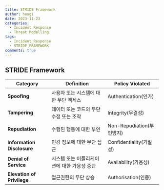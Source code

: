 ```yaml
---
title: STRIDE Framework
author: heogi
date: 2023-11-23
categories:
  - Incident Response
  - Threat Modelling
tags:
  - Incident_Response
  - STRIDE_FRAMEWORK
comments: true
---
```

## **STRIDE Framework**

| Category | Definition | Policy Violated |
| --- | --- | --- |
| **Spoofing** | 사용자 또는 시스템에 대한 무단 액세스 | Authentication(인가) |
| **Tampering** | 데이터 또는 코드의 무단 수정 또는 조작 | Integrity(무결성) |
| **Repudiation** | 수행된 행동에 대한 부인 | Non-Repudiation(부인방지) |
| **Information Disclosure** | 민감 정보에 대한 무단 접근 | Confidentiality(기밀성) |
| **Denial of Service** | 시스템 또는 어플리케이션에 대한 가용성 중단 | Availability(가용성) |
| **Elevation of Privilege** | 접근권한의 무단 상승 | Authorisation(인증) |
